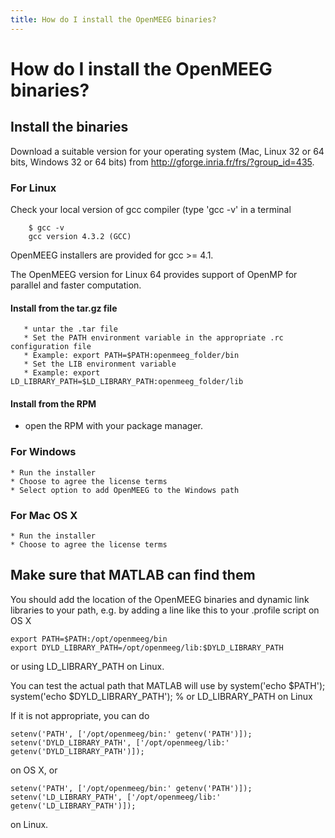 ```yaml
---
title: How do I install the OpenMEEG binaries?
---
```


# How do I install the OpenMEEG binaries?

## Install the binaries

Download a suitable version for your operating system (Mac, Linux 32 or 64 bits, Windows 32 or 64 bits) from http://gforge.inria.fr/frs/?group_id=435.

### For Linux

Check your local version of gcc compiler (type 'gcc -v' in a terminal

        $ gcc -v
        gcc version 4.3.2 (GCC)

OpenMEEG installers are provided for gcc >= 4.1.

The OpenMEEG version for Linux 64 provides support of OpenMP for parallel and faster computation.

#### Install from the tar.gz file

       * untar the .tar file
       * Set the PATH environment variable in the appropriate .rc configuration file
       * Example: export PATH=$PATH:openmeeg_folder/bin
       * Set the LIB environment variable
       * Example: export LD_LIBRARY_PATH=$LD_LIBRARY_PATH:openmeeg_folder/lib

#### Install from the RPM

- open the RPM with your package manager.

### For Windows

    * Run the installer
    * Choose to agree the license terms
    * Select option to add OpenMEEG to the Windows path

### For Mac OS X

    * Run the installer
    * Choose to agree the license terms

## Make sure that MATLAB can find them

You should add the location of the OpenMEEG binaries and dynamic link libraries to your path, e.g. by adding a line like this to your .profile script on OS X

    export PATH=$PATH:/opt/openmeeg/bin
    export DYLD_LIBRARY_PATH=/opt/openmeeg/lib:$DYLD_LIBRARY_PATH

or using LD_LIBRARY_PATH on Linux.

You can test the actual path that MATLAB will use by
system('echo $PATH');
    system('echo $DYLD_LIBRARY_PATH'); % or LD_LIBRARY_PATH on Linux

If it is not appropriate, you can do

    setenv('PATH', ['/opt/openmeeg/bin:' getenv('PATH')]);
    setenv('DYLD_LIBRARY_PATH', ['/opt/openmeeg/lib:' getenv('DYLD_LIBRARY_PATH')]);

on OS X, or

    setenv('PATH', ['/opt/openmeeg/bin:' getenv('PATH')]);
    setenv('LD_LIBRARY_PATH', ['/opt/openmeeg/lib:' getenv('LD_LIBRARY_PATH')]);

on Linux.
